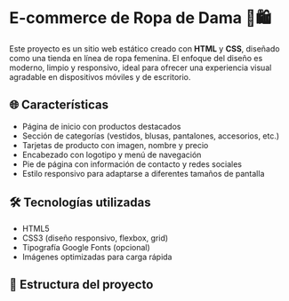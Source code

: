 # E-commerce de Ropa de Dama 💃🛍️

Este proyecto es un sitio web estático creado con **HTML** y **CSS**, diseñado como una tienda en línea de ropa femenina. El enfoque del diseño es moderno, limpio y responsivo, ideal para ofrecer una experiencia visual agradable en dispositivos móviles y de escritorio.

## 🌐 Características

- Página de inicio con productos destacados
- Sección de categorías (vestidos, blusas, pantalones, accesorios, etc.)
- Tarjetas de producto con imagen, nombre y precio
- Encabezado con logotipo y menú de navegación
- Pie de página con información de contacto y redes sociales
- Estilo responsivo para adaptarse a diferentes tamaños de pantalla

## 🛠️ Tecnologías utilizadas

- HTML5
- CSS3 (diseño responsivo, flexbox, grid)
- Tipografía Google Fonts (opcional)
- Imágenes optimizadas para carga rápida

## 📁 Estructura del proyecto

